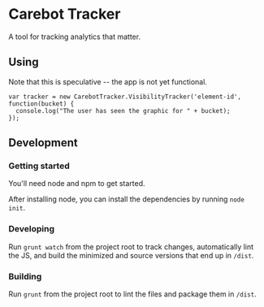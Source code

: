# Carebot Tracker

A tool for tracking analytics that matter.

## Using

Note that this is speculative -- the app is not yet functional.

```
var tracker = new CarebotTracker.VisibilityTracker('element-id', function(bucket) {
  console.log("The user has seen the graphic for " + bucket);
});
```

## Development

### Getting started

You'll need node and npm to get started.

After installing node, you can install the dependencies by running `node init`.

### Developing

Run `grunt watch` from the project root to track changes, automatically lint the JS, and build the minimized and source versions that end up in `/dist`.

### Building

Run `grunt` from the project root to lint the files and package them in `/dist`.


